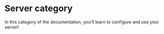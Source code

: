 # Server category

In this category of the documentation, you'll learn to configure and use your server!